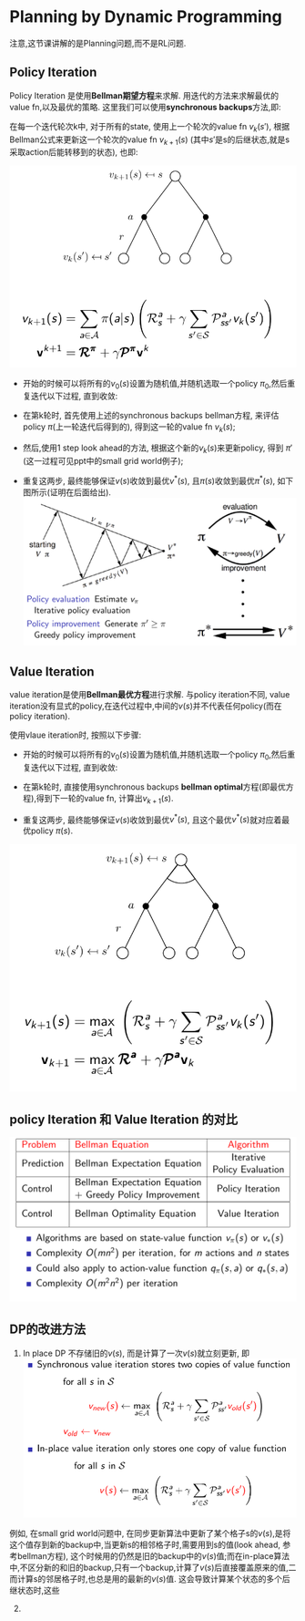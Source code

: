 #  Planning by Dynamic Programming

注意,这节课讲解的是Planning问题,而不是RL问题.

## Policy Iteration

Policy Iteration 是使用**Bellman期望方程**来求解. 用迭代的方法来求解最优的value fn,以及最优的策略.
这里我们可以使用**synchronous backups**方法,即:

在每一个迭代轮次k中, 对于所有的state, 使用上一个轮次的value fn $v_k(s')$, 根据Bellman公式来更新这一个轮次的value fn $v_{k+1}(s)$ (其中$s'$是s的后继状态,就是s采取action后能转移到的状态), 也即:

![title](https://raw.githubusercontent.com/HViktorTsoi/gitnote-image/master/gitnote/2019/05/28/1558975694364-1558975694365.png)

- 开始的时候可以将所有的$v_0(s)$设置为随机值,并随机选取一个policy  $\pi_0$,然后重复迭代以下过程, 直到收敛:

- 在第k轮时, 首先使用上述的synchronous backups bellman方程, 来评估policy $\pi$(上一轮迭代后得到的), 得到这一轮的value fn $v_k(s)$;

- 然后,使用1 step look ahead的方法, 根据这个新的$v_k(s)$来更新policy, 得到 $\pi'$(这一过程可见ppt中的small grid world例子);

- 重复这两步, 最终能够保证$v(s)$收敛到最优$v^*(s)$, 且$\pi(s)$收敛到最优$\pi^*(s)$, 如下图所示(证明在后面给出).
![title](https://raw.githubusercontent.com/HViktorTsoi/gitnote-image/master/gitnote/2019/05/28/1558976217618-1558976217623.png)

## Value Iteration

value iteration是使用**Bellman最优方程**进行求解.
与policy iteration不同, value iteration没有显式的policy,在迭代过程中,中间的$v(s)$并不代表任何policy(而在policy iteration).

使用vlaue iteration时, 按照以下步骤:

- 开始的时候可以将所有的$v_0(s)$设置为随机值,并随机选取一个policy  $\pi_0$,然后重复迭代以下过程, 直到收敛:

- 在第k轮时, 直接使用synchronous backups **bellman optimal**方程(即最优方程),得到下一轮的value fn, 计算出$v_{k+1}(s)$.

- 重复这两步, 最终能够保证$v(s)$收敛到最优$v^*(s)$, 且这个最优$v^*(s)$就对应着最优policy $\pi(s)$.

![title](https://raw.githubusercontent.com/HViktorTsoi/gitnote-image/master/gitnote/2019/05/29/1559059488985-1559059488991.png)

## policy Iteration 和 Value Iteration 的对比
![title](https://raw.githubusercontent.com/HViktorTsoi/gitnote-image/master/gitnote/2019/05/29/1559059648492-1559059648499.png)

## DP的改进方法

1. In place DP
不存储旧的$v(s)$,  而是计算了一次$v(s)$就立刻更新, 即
![title](https://raw.githubusercontent.com/HViktorTsoi/gitnote-image/master/gitnote/2019/05/29/1559060741000-1559060741001.png)

例如, 在small grid world问题中, 在同步更新算法中更新了某个格子s的$v(s)$,是将这个值存到新的backup中,当更新s的相邻格子时,需要用到s的值(look ahead, 参考bellman方程), 这个时候用的仍然是旧的backup中的$v(s)$值;而在in-place算法中,不区分新的和旧的backup,只有一个backup,计算了$v(s)$后直接覆盖原来的值,二而计算s的邻居格子时,也总是用的最新的$v(s)$值.
这会导致计算某个状态的多个后继状态时,这些

2. 

